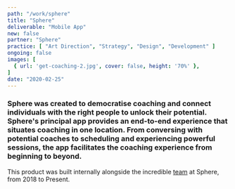 ```yaml
---
path: "/work/sphere"
title: "Sphere"
deliverable: "Mobile App"
new: false
partner: "Sphere"
practice: [ "Art Direction", "Strategy", "Design", "Development" ]
ongoing: false
images: [
  { url: 'get-coaching-2.jpg', cover: false, height: '70%' },
]
date: "2020-02-25"
---
```


### Sphere was created to democratise coaching and connect individuals with the right people to unlock their potential. Sphere's principal app provides an end-to-end experience that situates coaching in one location. From conversing with potential coaches to scheduling and experiencing powerful sessions, the app facilitates the coaching experience from beginning to beyond.

This product was built internally alongside the incredible [team](https://www.linkedin.com/company/sphereishere/people/) at Sphere, from 2018 to Present.
